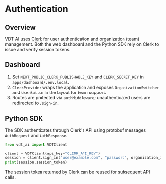 # Authentication

## Overview
VDT AI uses [Clerk](https://clerk.com) for user authentication and organization (team) management. Both the web dashboard and the Python SDK rely on Clerk to issue and verify session tokens.

## Dashboard
1. Set `NEXT_PUBLIC_CLERK_PUBLISHABLE_KEY` and `CLERK_SECRET_KEY` in `apps/dashboard/.env.local`.
2. `ClerkProvider` wraps the application and exposes `OrganizationSwitcher` and `UserButton` in the layout for team support.
3. Routes are protected via `authMiddleware`; unauthenticated users are redirected to `/sign-in`.

## Python SDK
The SDK authenticates through Clerk's API using protobuf messages `AuthRequest` and `AuthResponse`.

```python
from vdt_ai import VDTClient

client = VDTClient(api_key="CLERK_API_KEY")
session = client.sign_in("user@example.com", "password", organization_id="org_123")
print(session.session_token)
```

The session token returned by Clerk can be reused for subsequent API calls.
